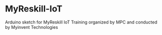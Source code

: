 # MyReskill-IoT
Arduino sketch for MyReskill IoT Training organized by MPC and conducted by Myinvent Technologies
